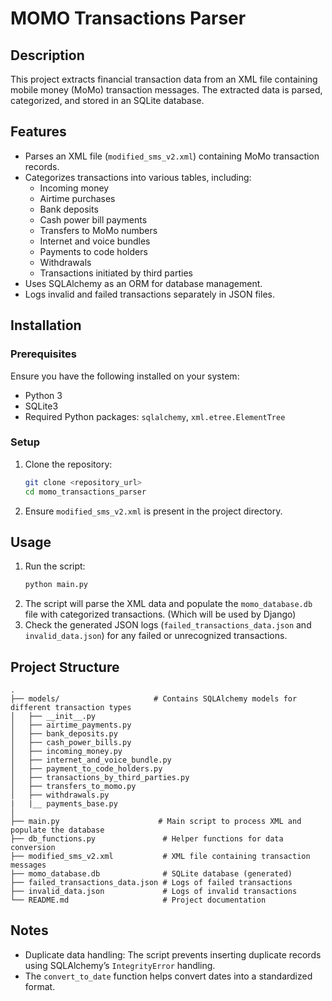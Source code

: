 # MOMO Transactions Parser

## Description
This project extracts financial transaction data from an XML file containing mobile money (MoMo) transaction messages. The extracted data is parsed, categorized, and stored in an SQLite database.

## Features
- Parses an XML file (`modified_sms_v2.xml`) containing MoMo transaction records.
- Categorizes transactions into various tables, including:
  - Incoming money
  - Airtime purchases
  - Bank deposits
  - Cash power bill payments
  - Transfers to MoMo numbers
  - Internet and voice bundles
  - Payments to code holders
  - Withdrawals
  - Transactions initiated by third parties
- Uses SQLAlchemy as an ORM for database management.
- Logs invalid and failed transactions separately in JSON files.

## Installation
### Prerequisites
Ensure you have the following installed on your system:
- Python 3
- SQLite3
- Required Python packages: `sqlalchemy`, `xml.etree.ElementTree`

### Setup
1. Clone the repository:
   ```sh
   git clone <repository_url>
   cd momo_transactions_parser
   ```
2. Ensure `modified_sms_v2.xml` is present in the project directory.

## Usage
1. Run the script:
   ```sh
   python main.py
   ```
2. The script will parse the XML data and populate the `momo_database.db` file with categorized transactions. (Which will be used by Django)
3. Check the generated JSON logs (`failed_transactions_data.json` and `invalid_data.json`) for any failed or unrecognized transactions.

## Project Structure
```
.
├── models/                     # Contains SQLAlchemy models for different transaction types
│   ├── __init__.py
│   ├── airtime_payments.py
│   ├── bank_deposits.py
│   ├── cash_power_bills.py
│   ├── incoming_money.py
│   ├── internet_and_voice_bundle.py
│   ├── payment_to_code_holders.py
│   ├── transactions_by_third_parties.py
│   ├── transfers_to_momo.py
│   ├── withdrawals.py
|   |__ payments_base.py
│
├── main.py                      # Main script to process XML and populate the database
├── db_functions.py               # Helper functions for data conversion
├── modified_sms_v2.xml           # XML file containing transaction messages
├── momo_database.db              # SQLite database (generated)
├── failed_transactions_data.json # Logs of failed transactions
├── invalid_data.json             # Logs of invalid transactions
└── README.md                     # Project documentation
```

## Notes
- Duplicate data handling: The script prevents inserting duplicate records using SQLAlchemy’s `IntegrityError` handling.
- The `convert_to_date` function helps convert dates into a standardized format.


